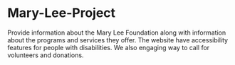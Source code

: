 # Mary-Lee-Project
Provide information about the Mary Lee Foundation  along with information about the programs and services they offer. The website have accessibility features for people with disabilities. We also engaging way to call for volunteers and donations.
